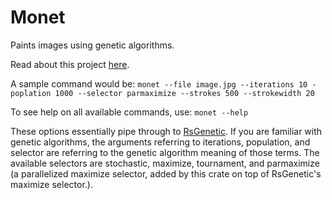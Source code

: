 # Monet
Paints images using genetic algorithms. 

Read about this project [here](https://csce.ucmss.com/cr/books/2018/LFS/CSREA2018/IPC3627.pdf).

A sample command would be: 
`monet --file image.jpg --iterations 10 -poplation 1000 --selector parmaximize --strokes 500 --strokewidth 20`

To see help on all available commands, use:
`monet --help`


These options essentially pipe through to [RsGenetic](https://github.com/m-decoster/RsGenetic). If you are familiar with genetic algorithms, the arguments referring to iterations, population, and selector are referring to the genetic algorithm meaning of those terms. The available selectors are stochastic, maximize, tournament, and parmaximize (a parallelized maximize selector, added by this crate on top of RsGenetic's maximize selector.).
